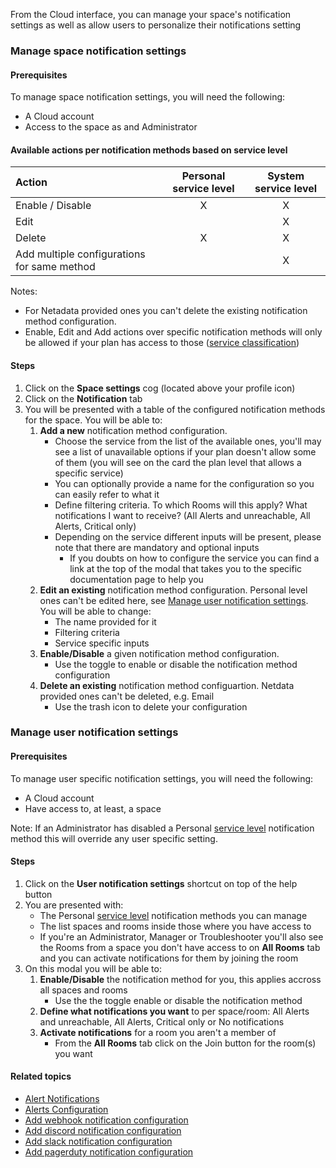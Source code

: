 <!--
title: "Manage notification methods"
sidebar_label: "Manage notification methods"
custom_edit_url: "https://github.com/netdata/netdata/blob/master/docs/cloud/alerts-notifications/manage-notification-methods.md"
learn_status: "Published"
learn_topic_type: "Tasks"
learn_rel_path: "Operations/Alerts"
learn_docs_purpose: "Instructions on how to manage notification methods"
-->

From the Cloud interface, you can manage your space's notification settings as well as allow users to personalize their notifications setting

### Manage space notification settings

#### Prerequisites

To manage space notification settings, you will need the following:

- A Cloud account
- Access to the space as and Administrator

#### Available actions per notification methods based on service level

| **Action** | **Personal service level** | **System service level** |
| :- | :-: | :-: |
| Enable / Disable | X | X |
| Edit | | X | |
| Delete | X | X |
| Add multiple configurations for same method | | X |

Notes:
* For Netadata provided ones you can't delete the existing notification method configuration.
* Enable, Edit and Add actions over specific notification methods will only be allowed if your plan has access to those ([service classification](https://github.com/netdata/netdata/blob/master/docs/cloud/alerts-notifications/notifications.mdx#service-classification))

#### Steps

1. Click on the **Space settings** cog (located above your profile icon)
1. Click on the **Notification** tab
1. You will be presented with a table of the configured notification methods for the space. You will be able to:
   1. **Add a new** notification method configuration.
      - Choose the service from the list of the available ones, you'll may see a list of unavailable options if your plan doesn't allow some of them (you will see on the
      card the plan level that allows a specific service)
      - You can optionally provide a name for the configuration so you can easily refer to what it
      - Define filtering criteria. To which Rooms will this apply? What notifications I want to receive? (All Alerts and unreachable, All Alerts, Critical only)
      - Depending on the service different inputs will be present, please note that there are mandatory and optional inputs
         - If you doubts on how to configure the service you can find a link at the top of the modal that takes you to the specific documentation page to help you
   1. **Edit an existing** notification method configuration. Personal level ones can't be edited here, see [Manage user notification settings](#manage-user-notification-settings). You will be able to change:
      - The name provided for it
      - Filtering criteria
      - Service specific inputs
   1. **Enable/Disable** a given notification method configuration.
      - Use the toggle to enable or disable the notification method configuration
   1. **Delete an existing** notification method configuartion. Netdata provided ones can't be deleted, e.g. Email
      - Use the trash icon to delete your configuration 

### Manage user notification settings

#### Prerequisites

To manage user specific notification settings, you will need the following:

- A Cloud account
- Have access to, at least, a space

Note: If an Administrator has disabled a Personal [service level](https://github.com/netdata/netdata/blob/master/docs/cloud/alerts-notifications/notifications.md#service-level) notification method this will override any user specific setting.

#### Steps

1. Click on the **User notification settings** shortcut on top of the help button
1. You are presented with:
   - The Personal [service level](https://github.com/netdata/netdata/blob/master/docs/cloud/alerts-notifications/notifications.md#service-level) notification methods you can manage
   - The list spaces and rooms inside those where you have access to
   - If you're an Administrator, Manager or Troubleshooter you'll also see the Rooms from a space you don't have access to on **All Rooms** tab and you can activate notifications for them by joining the room
1. On this modal you will be able to:
   1. **Enable/Disable** the notification method for you, this applies accross all spaces and rooms
      - Use the the toggle enable or disable the notification method
   1. **Define what notifications you want** to per space/room: All Alerts and unreachable, All Alerts, Critical only or No notifications
   1. **Activate notifications** for a room you aren't a member of
      - From the **All Rooms** tab click on the Join button for the room(s) you want

#### Related topics

- [Alert Notifications](https://github.com/netdata/netdata/blob/master/docs/cloud/alerts-notifications/notifications.md)
- [Alerts Configuration](https://github.com/netdata/netdata/blob/master/health/README.md)
- [Add webhook notification configuration](https://github.com/netdata/netdata/blob/master/docs/cloud/alerts-notifications/add-webhook-notification-configuration.md)
- [Add discord notification configuration](https://github.com/netdata/netdata/blob/master/docs/tasks/operations/add-discord-notification-configuration.md)
- [Add slack notification configuration](https://github.com/netdata/netdata/blob/master/docs/cloud/alerts-notifications/add-slack-notification-configuration.md)
- [Add pagerduty notification configuration](https://github.com/netdata/netdata/blob/master/docs/cloud/alerts-notifications/add-pagerduty-notification-configuration.md)
